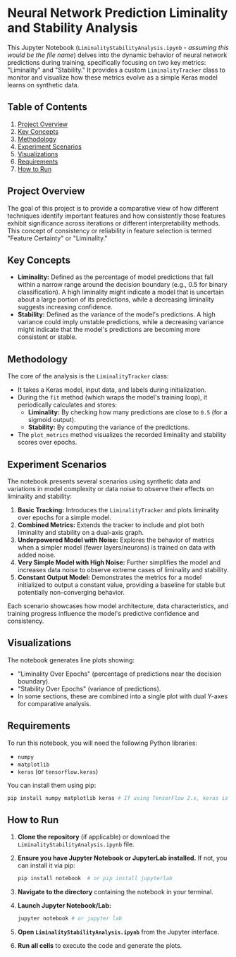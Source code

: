 # Neural Network Prediction Liminality and Stability Analysis

This Jupyter Notebook (`LiminalityStabilityAnalysis.ipynb` - *assuming this would be the file name*) delves into the dynamic behavior of neural network predictions during training, specifically focusing on two key metrics: "Liminality" and "Stability." It provides a custom `LiminalityTracker` class to monitor and visualize how these metrics evolve as a simple Keras model learns on synthetic data.

## Table of Contents

1.  [Project Overview](#project-overview)
2.  [Key Concepts](#key-concepts)
3.  [Methodology](#methodology)
4.  [Experiment Scenarios](#experiment-scenarios)
5.  [Visualizations](#visualizations)
6.  [Requirements](#requirements)
7.  [How to Run](#how-to-run)

## Project Overview

The goal of this project is to provide a comparative view of how different techniques identify important features and how consistently those features exhibit significance across iterations or different interpretability methods. This concept of consistency or reliability in feature selection is termed "Feature Certainty" or "Liminality."

## Key Concepts

* **Liminality:** Defined as the percentage of model predictions that fall within a narrow range around the decision boundary (e.g., 0.5 for binary classification). A high liminality might indicate a model that is uncertain about a large portion of its predictions, while a decreasing liminality suggests increasing confidence.
* **Stability:** Defined as the variance of the model's predictions. A high variance could imply unstable predictions, while a decreasing variance might indicate that the model's predictions are becoming more consistent or stable.

## Methodology

The core of the analysis is the `LiminalityTracker` class:
* It takes a Keras model, input data, and labels during initialization.
* During the `fit` method (which wraps the model's training loop), it periodically calculates and stores:
    * **Liminality:** By checking how many predictions are close to `0.5` (for a sigmoid output).
    * **Stability:** By computing the variance of the predictions.
* The `plot_metrics` method visualizes the recorded liminality and stability scores over epochs.

## Experiment Scenarios

The notebook presents several scenarios using synthetic data and variations in model complexity or data noise to observe their effects on liminality and stability:

1.  **Basic Tracking:** Introduces the `LiminalityTracker` and plots liminality over epochs for a simple model.
2.  **Combined Metrics:** Extends the tracker to include and plot both liminality and stability on a dual-axis graph.
3.  **Underpowered Model with Noise:** Explores the behavior of metrics when a simpler model (fewer layers/neurons) is trained on data with added noise.
4.  **Very Simple Model with High Noise:** Further simplifies the model and increases data noise to observe extreme cases of liminality and stability.
5.  **Constant Output Model:** Demonstrates the metrics for a model initialized to output a constant value, providing a baseline for stable but potentially non-converging behavior.

Each scenario showcases how model architecture, data characteristics, and training progress influence the model's predictive confidence and consistency.

## Visualizations

The notebook generates line plots showing:
* "Liminality Over Epochs" (percentage of predictions near the decision boundary).
* "Stability Over Epochs" (variance of predictions).
* In some sections, these are combined into a single plot with dual Y-axes for comparative analysis.

## Requirements

To run this notebook, you will need the following Python libraries:

* `numpy`
* `matplotlib`
* `keras` (or `tensorflow.keras`)

You can install them using pip:

```bash
pip install numpy matplotlib keras # If using TensorFlow 2.x, keras is usually included with tensorflow
```
## How to Run

1.  **Clone the repository** (if applicable) or download the `LiminalityStabilityAnalysis.ipynb` file.
2.  **Ensure you have Jupyter Notebook or JupyterLab installed.** If not, you can install it via pip:

    ```bash
    pip install notebook  # or pip install jupyterlab
    ```

3.  **Navigate to the directory** containing the notebook in your terminal.
4.  **Launch Jupyter Notebook/Lab:**

    ```bash
    jupyter notebook # or jupyter lab
    ```

5.  **Open `LiminalityStabilityAnalysis.ipynb`** from the Jupyter interface.
6.  **Run all cells** to execute the code and generate the plots.
